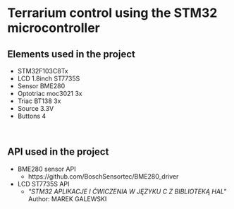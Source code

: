 <h1>Terrarium control using the STM32 microcontroller</h1>

<h2>Elements used in the project</h2>
<ul>
<li>STM32F103C8Tx</li>
<li>LCD 1.8inch ST7735S</li>
<li>Sensor BME280</li>
<li>Optotriac moc3021 3x</li>
<li>Triac BT138 3x</li>
<li>Source 3.3V</li>
<li>Buttons 4</li>
</ul>
<br>
<h2>API used in the project</h2>
<ul>
<li>BME280 sensor API
	<ul>
	<li>https://github.com/BoschSensortec/BME280_driver</li>	
	</ul>
</li>
<li>LCD ST7735S API
  <ul><li><i>"STM32 APLIKACJE I ĆWICZENIA W JĘZYKU C Z BIBLIOTEKĄ HAL"   </i>Author: MAREK GALEWSKI</li></ul>
</li>
</ul>